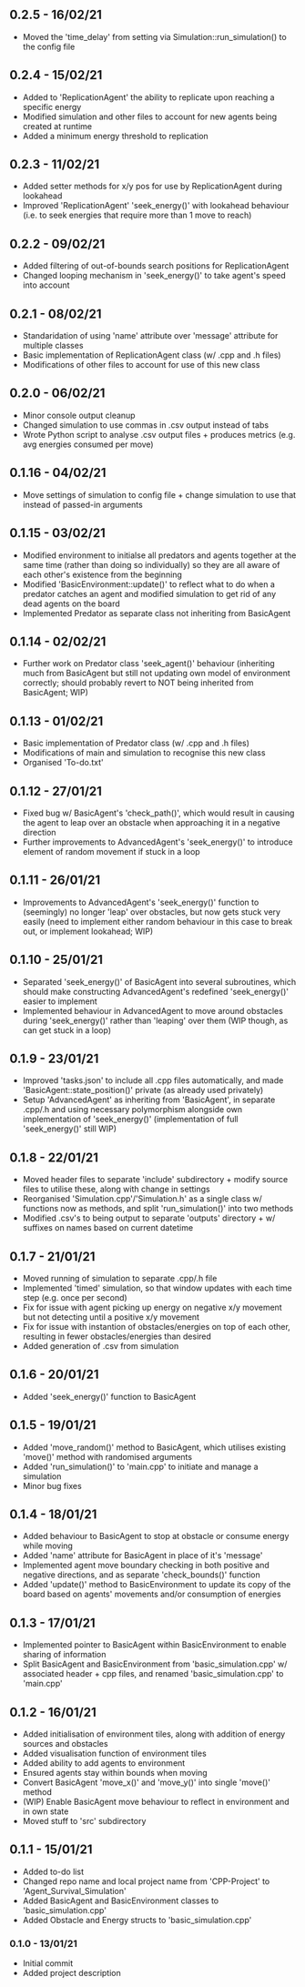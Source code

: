 ## 0.2.5 - 16/02/21
- Moved the 'time_delay' from setting via Simulation::run_simulation() to the config file

## 0.2.4 - 15/02/21
- Added to 'ReplicationAgent' the ability to replicate upon reaching a specific energy
- Modified simulation and other files to account for new agents being created at runtime
- Added a minimum energy threshold to replication

## 0.2.3 - 11/02/21
- Added setter methods for x/y pos for use by ReplicationAgent during lookahead
- Improved 'ReplicationAgent' 'seek_energy()' with lookahead behaviour (i.e. to seek energies that require more than 1 move to reach)

## 0.2.2 - 09/02/21
- Added filtering of out-of-bounds search positions for ReplicationAgent
- Changed looping mechanism in 'seek_energy()' to take agent's speed into account

## 0.2.1 - 08/02/21
- Standaridation of using 'name' attribute over 'message' attribute for multiple classes
- Basic implementation of ReplicationAgent class (w/ .cpp and .h files)
- Modifications of other files to account for use of this new class

## 0.2.0 - 06/02/21
- Minor console output cleanup
- Changed simulation to use commas in .csv output instead of tabs
- Wrote Python script to analyse .csv output files + produces metrics (e.g. avg energies consumed per move)

## 0.1.16 - 04/02/21
- Move settings of simulation to config file + change simulation to use that instead of passed-in arguments

## 0.1.15 - 03/02/21
- Modified environment to initialse all predators and agents together at the same time (rather than doing so individually) 
so they are all aware of each other's existence from the beginning
- Modified 'BasicEnvironment::update()' to reflect what to do when a predator catches an agent and modified simulation to 
get rid of any dead agents on the board
- Implemented Predator as separate class not inheriting from BasicAgent

## 0.1.14 - 02/02/21
- Further work on Predator class 'seek_agent()' behaviour (inheriting much from BasicAgent but still not updating own model of 
environment correctly; should probably revert to NOT being inherited from BasicAgent; WIP)

## 0.1.13 - 01/02/21
- Basic implementation of Predator class (w/ .cpp and .h files)
- Modifications of main and simulation to recognise this new class
- Organised 'To-do.txt'

## 0.1.12 - 27/01/21
- Fixed bug w/ BasicAgent's 'check_path()', which would result in causing the agent to leap over an obstacle when approaching 
it in a negative direction
- Further improvements to AdvancedAgent's 'seek_energy()' to introduce element of random movement if stuck in a loop

## 0.1.11 - 26/01/21
- Improvements to AdvancedAgent's 'seek_energy()' function to (seemingly) no longer 'leap' over obstacles, but now gets stuck very 
easily (need to implement either random behaviour in this case to break out, or implement lookahead; WIP)

## 0.1.10 - 25/01/21
- Separated 'seek_energy()' of BasicAgent into several subroutines, which should make constructing AdvancedAgent's 
redefined 'seek_energy()' easier to implement
- Implemented behaviour in AdvancedAgent to move around obstacles during 'seek_energy()' rather than 'leaping' over them (WIP though, 
as can get stuck in a loop)

## 0.1.9 - 23/01/21
- Improved 'tasks.json' to include all .cpp files automatically, and made 'BasicAgent::state_position()' private (as already used privately)
- Setup 'AdvancedAgent' as inheriting from 'BasicAgent', in separate .cpp/.h and using necessary polymorphism alongside own 
implementation of 'seek_energy()' (implementation of full 'seek_energy()' still WIP)

## 0.1.8 - 22/01/21
- Moved header files to separate 'include' subdirectory + modify source files to utilise these, along with change in settings
- Reorganised 'Simulation.cpp'/'Simulation.h' as a single class w/ functions now as methods, and split 'run_simulation()' into two methods
- Modified .csv's to being output to separate 'outputs' directory + w/ suffixes on names based on current datetime

## 0.1.7 - 21/01/21
- Moved running of simulation to separate .cpp/.h file
- Implemented 'timed' simulation, so that window updates with each time step (e.g. once per second)
- Fix for issue with agent picking up energy on negative x/y movement but not detecting until a positive x/y movement
- Fix for issue with instantion of obstacles/energies on top of each other, resulting in fewer obstacles/energies than desired
- Added generation of .csv from simulation

## 0.1.6 - 20/01/21
- Added 'seek_energy()' function to BasicAgent

## 0.1.5 - 19/01/21
- Added 'move_random()' method to BasicAgent, which utilises existing 'move()' method with randomised arguments
- Added 'run_simulation()' to 'main.cpp' to initiate and manage a simulation
- Minor bug fixes

## 0.1.4 - 18/01/21
- Added behaviour to BasicAgent to stop at obstacle or consume energy while moving
- Added 'name' attribute for BasicAgent in place of it's 'message'
- Implemented agent move boundary checking in both positive and negative directions, and as separate 'check_bounds()' function
- Added 'update()' method to BasicEnvironment to update its copy of the board based on agents' movements and/or consumption of energies

## 0.1.3 - 17/01/21
- Implemented pointer to BasicAgent within BasicEnvironment to enable sharing of information
- Split BasicAgent and BasicEnvironment from 'basic_simulation.cpp' w/ associated header + cpp files, and renamed 'basic_simulation.cpp' to 'main.cpp'

## 0.1.2 - 16/01/21
- Added initialisation of environment tiles, along with addition of energy sources and obstacles
- Added visualisation function of environment tiles
- Added ability to add agents to environment
- Ensured agents stay within bounds when moving
- Convert BasicAgent 'move_x()' and 'move_y()' into single 'move()' method
- (WIP) Enable BasicAgent move behaviour to reflect in environment and in own state
- Moved stuff to 'src' subdirectory

## 0.1.1 - 15/01/21
- Added to-do list
- Changed repo name and local project name from 'CPP-Project' to 'Agent_Survival_Simulation'
- Added BasicAgent and BasicEnvironment classes to 'basic_simulation.cpp'
- Added Obstacle and Energy structs to 'basic_simulation.cpp'

### 0.1.0 - 13/01/21
- Initial commit
- Added project description